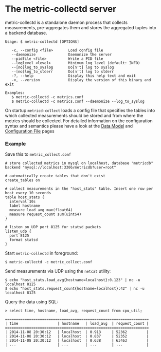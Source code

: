 The metric-collectd server
==========================

metric-collectd is a standalone daemon process that collects measurements,
pre-aggregates them and stores the aggregated tuples into a backend database.

    Usage: $ metric-collectd [OPTIONS]

       -c, --config <file>       Load config file
       --daemonize               Daemonize the server
       --pidfile <file>          Write a PID file
       --loglevel <level>        Minimum log level (default: INFO)
       --[no]log_to_syslog       Do[n't] log to syslog
       --[no]log_to_stderr       Do[n't] log to stderr
       -?, --help                Display this help text and exit
       -v, --version             Display the version of this binary and exit

    Examples:
       $ metric-collectd -c metrics.conf
       $ metric-collectd -c metrics.conf --daemonize --log_to_syslog


On startup `metricd-collect` loads a config file that specifies the tables into
which collected measurements should be stored and from where the metrics should
be collected. For detailed information on the configuration syntax and semantics
please have a look at the [Data Model](/documentation/data-model) and
[Configuration File](/documentation/configuration-file) pages

### Example

Save this to `metric_collect.conf`

    # store collected metrics in mysql on localhost, database "metricdb"
    backend "mysql://localhost:3306/metricdb?user=root"

    # automatically create tables that don't exist
    create_tables on

    # collect measurements in the "host_stats" table. Insert one row per host every 10 seconds
    table host_stats {
      interval 10s
      label hostname
      measure load_avg max(float64)
      measure request_count sum(uint64)
    }

    # listen on UDP port 8125 for statsd packets
    listen_udp {
      port 8125
      format statsd
    }

Start `metric-collectd` in foreground:

    $ metric-collectd -c metric_collect.conf

Send measurements via UDP using the `netcat` utility:

    $ echo "host_stats.load_avg{hostname=localhost}:0.123" | nc -u localhost 8125
    $ echo "host_stats.request_count{hostname=localhost}:42" | nc -u localhost 8125

Query the data using SQL:

    > select time, hostname, load_avg, request_count from cpu_util;

    ==================================================================
    | time                  | hostname   | load_avg  | request_count |
    ==================================================================
    | 2014-11-08 20:30:12   | localhost  | 0.913     | 52362         |
    | 2014-11-08 20:30:12   | localhost  | 0.837     | 52352         |
    | 2014-11-08 20:30:12   | localhost  | 0.638     | 63463         |
    | ...                   | ...        | ...       | ...           |


